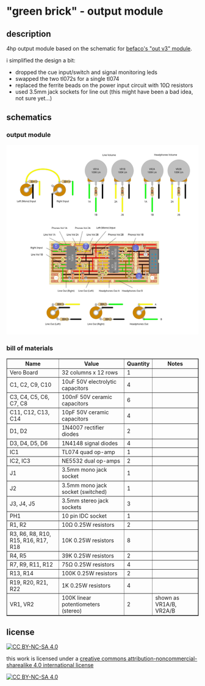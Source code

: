 # "green brick" - output module

## description

4hp output module based on the schematic for [befaco's "out v3" module](https://www.befaco.org/out-v3/).

i simplified the design a bit:
- dropped the cue input/switch and signal monitoring leds
- swapped the two tl072s for a single tl074
- replaced the ferrite beads on the power input circuit with 10Ω resistors
- used 3.5mm jack sockets for line out (this might have been a bad idea, not sure yet...)

## schematics

### output module
!["green brick" output module schematic](./output.png)

### bill of materials

<table cellspacing="0" border="1">
  <tr>
    <th>Name</th>
    <th>Value</th>
    <th>Quantity</th>
    <th>Notes</th>
  </tr>
  <tr>
    <td>Vero Board</td>
    <td>32 columns x 12 rows</td>
    <td>1</td>
    <td></td>
  </tr>
  <tr>
    <td>C1, C2, C9, C10</td>
    <td>10uF 50V electrolytic capacitors</td>
    <td>4</td>
    <td></td>
  </tr>
  <tr>
    <td>C3, C4, C5, C6, C7, C8</td>
    <td>100nF 50V ceramic capacitors</td>
    <td>6</td>
    <td></td>
  </tr>
  <tr>
    <td>C11, C12, C13, C14</td>
    <td>10pF 50V ceramic capacitors</td>
    <td>4</td>
    <td></td>
  </tr>
  <tr>
    <td>D1, D2</td>
    <td>1N4007 rectifier diodes</td>
    <td>2</td>
    <td></td>
  </tr>
  <tr>
    <td>D3, D4, D5, D6</td>
    <td>1N4148 signal diodes</td>
    <td>4</td>
    <td></td>
  </tr>
  <tr>
    <td>IC1</td>
    <td>TL074 quad op-amp</td>
    <td>1</td>
    <td></td>
  </tr>
  <tr>
    <td>IC2, IC3</td>
    <td>NE5532 dual op-amps</td>
    <td>2</td>
    <td></td>
  </tr>
  <tr>
    <td>J1</td>
    <td>3.5mm mono jack socket</td>
    <td>1</td>
    <td></td>
  </tr>
  <tr>
    <td>J2</td>
    <td>3.5mm mono jack socket (switched)</td>
    <td>1</td>
    <td></td>
  </tr>
  <tr>
    <td>J3, J4, J5</td>
    <td>3.5mm stereo jack sockets</td>
    <td>3</td>
    <td></td>
  </tr>
  <tr>
    <td>PH1</td>
    <td>10 pin IDC socket</td>
    <td>1</td>
    <td></td>
  </tr>
  <tr>
    <td>R1, R2</td>
    <td>10Ω 0.25W resistors</td>
    <td>2</td>
    <td></td>
  </tr>
  <tr>
    <td>R3, R6, R8, R10, R15, R16, R17, R18</td>
    <td>10K 0.25W resistors</td>
    <td>8</td>
    <td></td>
  </tr>
  <tr>
    <td>R4, R5</td>
    <td>39K 0.25W resistors</td>
    <td>2</td>
    <td></td>
  </tr>
  <tr>
    <td>R7, R9, R11, R12</td>
    <td>75Ω 0.25W resistors</td>
    <td>4</td>
    <td></td>
  </tr>
  <tr>
    <td>R13, R14</td>
    <td>100K 0.25W resistors</td>
    <td>2</td>
    <td></td>
  </tr>
  <tr>
    <td>R19, R20, R21, R22</td>
    <td>1K 0.25W resistors</td>
    <td>4</td>
    <td></td>
  </tr>
  <tr>
    <td>VR1, VR2</td>
    <td>100K linear potentiometers (stereo)</td>
    <td>2</td>
    <td>shown as VR1A/B, VR2A/B</td>
  </tr>
</table>

## license

[![CC BY-NC-SA 4.0][cc-by-nc-sa-shield]][cc-by-nc-sa]

this work is licensed under a
[creative commons attribution-noncommercial-sharealike 4.0 international license][cc-by-nc-sa]

[![CC BY-NC-SA 4.0][cc-by-nc-sa-image]][cc-by-nc-sa]

[cc-by-nc-sa]: http://creativecommons.org/licenses/by-nc-sa/4.0/
[cc-by-nc-sa-image]: https://licensebuttons.net/l/by-nc-sa/4.0/88x31.png
[cc-by-nc-sa-shield]: https://img.shields.io/badge/License-CC%20BY--NC--SA%204.0-lightgrey.svg
